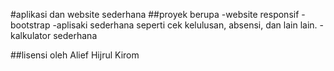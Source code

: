 #aplikasi dan website sederhana
##proyek berupa
-website responsif
-bootstrap
-aplisaki sederhana seperti cek kelulusan, absensi, dan lain lain.
-kalkulator sederhana

##lisensi
oleh Alief Hijrul Kirom
